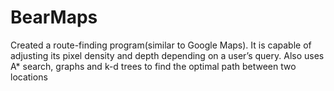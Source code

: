 # BearMaps
Created a route-finding program(similar to Google Maps). It is capable of adjusting its pixel density and depth depending on a user’s query. Also uses A* search, graphs and k-d trees to find the optimal path between two locations
